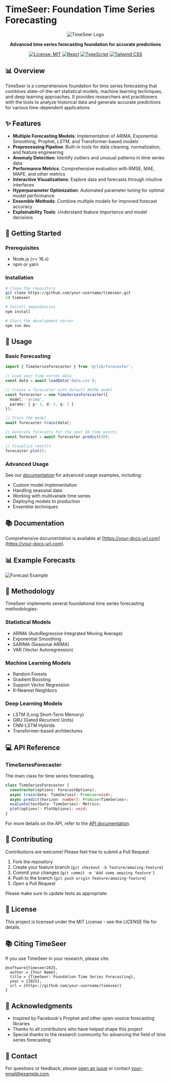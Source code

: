 
# TimeSeer: Foundation Time Series Forecasting

<div align="center">
  
![TimeSeer Logo](public/placeholder.svg)

**Advanced time series forecasting foundation for accurate predictions**

[![License: MIT](https://img.shields.io/badge/License-MIT-blue.svg)](https://opensource.org/licenses/MIT)
[![React](https://img.shields.io/badge/React-18.3.1-61DAFB?logo=react)](https://reactjs.org/)
[![TypeScript](https://img.shields.io/badge/TypeScript-Latest-3178C6?logo=typescript)](https://www.typescriptlang.org/)
[![Tailwind CSS](https://img.shields.io/badge/Tailwind-Latest-38B2AC?logo=tailwind-css)](https://tailwindcss.com/)

</div>

## 📊 Overview

TimeSeer is a comprehensive foundation for time series forecasting that combines state-of-the-art statistical models, machine learning techniques, and deep learning approaches. It provides researchers and practitioners with the tools to analyze historical data and generate accurate predictions for various time-dependent applications.

## ✨ Features

- **Multiple Forecasting Models**: Implementation of ARIMA, Exponential Smoothing, Prophet, LSTM, and Transformer-based models
- **Preprocessing Pipeline**: Built-in tools for data cleaning, normalization, and feature engineering
- **Anomaly Detection**: Identify outliers and unusual patterns in time series data
- **Performance Metrics**: Comprehensive evaluation with RMSE, MAE, MAPE, and other metrics
- **Interactive Visualizations**: Explore data and forecasts through intuitive interfaces
- **Hyperparameter Optimization**: Automated parameter tuning for optimal model performance
- **Ensemble Methods**: Combine multiple models for improved forecast accuracy
- **Explainability Tools**: Understand feature importance and model decisions

## 🚀 Getting Started

### Prerequisites

- Node.js (>= 16.x)
- npm or yarn

### Installation

```bash
# Clone the repository
git clone https://github.com/your-username/timeseer.git
cd timeseer

# Install dependencies
npm install

# Start the development server
npm run dev
```

## 📖 Usage

### Basic Forecasting

```typescript
import { TimeSeriesForecaster } from '@/lib/forecaster';

// Load your time series data
const data = await loadData('data.csv');

// Create a forecaster with default ARIMA model
const forecaster = new TimeSeriesForecaster({
  model: 'arima',
  params: { p: 1, d: 1, q: 1 }
});

// Train the model
await forecaster.train(data);

// Generate forecasts for the next 30 time points
const forecast = await forecaster.predict(30);

// Visualize results
forecaster.plot();
```

### Advanced Usage

See our [documentation](https://your-docs-url.com) for advanced usage examples, including:

- Custom model implementation
- Handling seasonal data
- Working with multivariate time series
- Deploying models to production
- Ensemble techniques

## 📚 Documentation

Comprehensive documentation is available at [https://your-docs-url.com](https://your-docs-url.com).

## 📊 Example Forecasts

![Forecast Example](public/placeholder.svg)

## 🧪 Methodology

TimeSeer implements several foundational time series forecasting methodologies:

### Statistical Models
- ARIMA (AutoRegressive Integrated Moving Average)
- Exponential Smoothing
- SARIMA (Seasonal ARIMA)
- VAR (Vector Autoregression)

### Machine Learning Models
- Random Forests
- Gradient Boosting
- Support Vector Regression
- K-Nearest Neighbors

### Deep Learning Models
- LSTM (Long Short-Term Memory)
- GRU (Gated Recurrent Units)
- CNN-LSTM Hybrids
- Transformer-based architectures

## 💻 API Reference

### TimeSeriesForecaster

The main class for time series forecasting.

```typescript
class TimeSeriesForecaster {
  constructor(options: ForecastOptions);
  async train(data: TimeSeries): Promise<void>;
  async predict(horizon: number): Promise<TimeSeries>;
  evaluate(testData: TimeSeries): Metrics;
  plot(options?: PlotOptions): void;
}
```

For more details on the API, refer to the [API documentation](https://your-docs-url.com/api).

## 🤝 Contributing

Contributions are welcome! Please feel free to submit a Pull Request.

1. Fork the repository
2. Create your feature branch (`git checkout -b feature/amazing-feature`)
3. Commit your changes (`git commit -m 'Add some amazing feature'`)
4. Push to the branch (`git push origin feature/amazing-feature`)
5. Open a Pull Request

Please make sure to update tests as appropriate.

## 📝 License

This project is licensed under the MIT License - see the LICENSE file for details.

## 📚 Citing TimeSeer

If you use TimeSeer in your research, please cite:

```
@software{timeseer2025,
  author = {Your Name},
  title = {TimeSeer: Foundation Time Series Forecasting},
  year = {2025},
  url = {https://github.com/your-username/timeseer}
}
```

## 🙏 Acknowledgments

- Inspired by Facebook's Prophet and other open-source forecasting libraries
- Thanks to all contributors who have helped shape this project
- Special thanks to the research community for advancing the field of time series forecasting

## 📧 Contact

For questions or feedback, please [open an issue](https://github.com/your-username/timeseer/issues) or contact [your-email@example.com](mailto:your-email@example.com).
